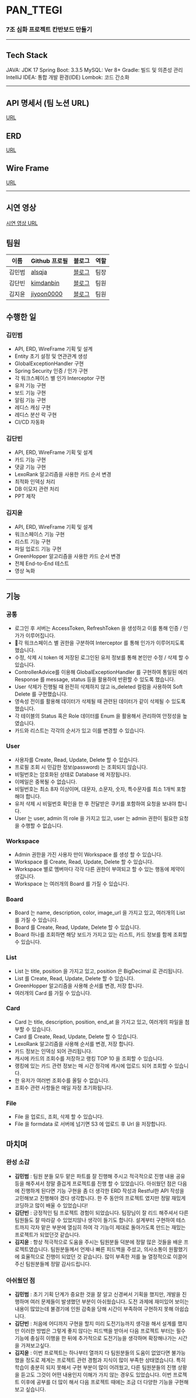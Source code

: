 # PAN_TTEGI
### 7조 심화 프로젝트 칸반보드 만들기

---
## Tech Stack
JAVA: JDK 17
Spring Boot: 3.3.5
MySQL: Ver 8+
Gradle: 빌드 및 의존성 관리
IntelliJ IDEA: 통합 개발 환경(IDE)
Lombok: 코드 간소화

---

## **API 명세서 (팀 노션 URL)**
[URL](https://documenter.getpostman.com/view/18429295/2sAYJ4gzPD)

## **ERD**
[URL](https://dbdiagram.io/d/trello-639a6f5699cb1f3b55a17baa)

## **Wire Frame**
[URL](https://www.figma.com/design/u30AX1aTd0alV7I3PaA0BL/트렐로?node-id=0-1&p=f&t=PiG83RPjvsHKqvj2-0)

---

## **시연 영상**
[시연 영상 URL]()

## 팀원

| 이름              | Github 프로필  | 블로그     | 역할 |
| ----------------- | -------------- | ---------- | ---- |
| 김민범 | [alsqja]       | [블로그](https://velog.io/@alsqja2626/posts) | 팀장 |
| 김단빈 | [kimdanbin]    | [블로그](https://dreamcompass.tistory.com/)  | 팀원 |
| 김지윤 | [jiyoon0000]   | [블로그](https://jy3574.tistory.com/)        | 팀원 |

[jiyoon0000]: https://github.com/jiyoon0000
[alsqja]: https://github.com/alsqja
[kimdanbin]: https://github.com/kimdanbin

## 수행한 일

### 김민범

- API, ERD, WireFrame 기획 및 설계
- Entity 초기 설정 및 연관관계 생성
- GlobalExceptionHandler 구현
- Spring Security 인증 / 인가 구현
- 각 워크스페이스 별 인가 Interceptor 구현
- 유저 기능 구현
- 보드 기능 구현
- 알림 기능 구현
- 레디스 캐싱 구현
- 레디스 분산 락 구현
- CI/CD 자동화

### 김단빈

- API, ERD, WireFrame 기획 및 설계
- 카드 기능 구현
- 댓글 기능 구현
- LexoRank 알고리즘을 사용한 카드 순서 변경
- 최적화 인덱싱 처리
- DB 이모지 관련 처리
- PPT 제작

### 김지윤

- API, ERD, WireFrame 기획 및 설계
- 워크스페이스 기능 구현
- 리스트 기능 구현
- 파일 업로드 기능 구현
- GreenHopper 알고리즘을 사용한 카드 순서 변경
- 전체 End-to-End 테스트
- 영상 녹화

---

## 기능
### 공통
- 로그인 후 서버는 AccessToken, RefreshToken 을 생성하고 이를 통해 인증 / 인가가 이루어집니다.
- 각 워크스페이스 별 권한을 구분하여 Interceptor 를 통해 인가가 이루어지도록 했습니다.
- 수정, 삭제 시 token 에 저장된 로그인된 유저 정보를 통해 본인만 수정 / 삭제 할 수 있습니다.
- ControllerAdvice를 이용해 GlobalExceptionHandler 를 구현하여 통일된 에러 Response 를 message, status 등을 활용하여 반환할 수 있도록 했습니다.
- User 삭제가 진행될 때 완전히 삭제하지 않고 is_deleted 컬럼을 사용하여 Soft Delete 를 구현했습니다.
- 영속성 전이를 활용해 데이터가 삭제될 때 관련된 데이터가 같이 삭제될 수 있도록 했습니다.
- 각 테이블의 Status 혹은 Role 데이터를 Enum 을 활용해서 관리하여 안정성을 높였습니다.
- 카드와 리스트는 각각의 순서가 있고 이를 변경할 수 있습니다.

### User
- 사용자를 Create, Read, Update, Delete 할 수 있습니다.
- 프로필 조회 시 민감한 정보(password) 는 조회되지 않습니다.
- 비밀번호는 암호화된 상태로 Database 에 저장됩니다.
- 이메일은 중복될 수 없습니다.
- 비밀번호는 최소 8자 이상이며, 대문자, 소문자, 숫자, 특수문자를 최소 1개씩 포함해야 합니다.
- 유저 삭제 시 비밀번호 확인을 한 후 전달받은 쿠키를 포함하여 요청을 보내야 합니다.
- User 는 user, admin 의 role 을 가지고 있고, user 는 admin 권한이 필요한 요청을 수행할 수 없습니다.

### Workspace
- Admin 권한을 가진 사용자 만이 Workspace 를 생성 할 수 있습니다.
- Workspace 를 Create, Read, Update, Delete 할 수 있습니다.
- Workspace 별로 멤버마다 각각 다른 권한이 부여되고 할 수 있는 행동에 제약이 생깁니다.
- Workspace 는 여러개의 Board 를 가질 수 있습니다.

### Board
- Board 는 name, description, color, image_url 을 가지고 있고, 여러개의 List 를 가질 수 있습니다.
- Board 를 Create, Read, Update, Delete 할 수 있습니다.
- Board 하나를 조회하면 해당 보드가 가지고 있는 리스트, 카드 정보를 함께 조회할 수 있습니다.

### List
- List 는 title, position 을 가지고 있고, position 은 BigDecimal 로 관리됩니다.
- List 를 Create, Read, Update, Delete 할 수 있습니다.
- GreenHopper 알고리즘을 사용해 순서를 변경, 저장 합니다.
- 여러개의 Card 를 가질 수 있습니다.

### Card
- Card 는 title, description, position, end_at 을 가지고 있고, 여러개의 파일을 첨부할 수 있습니다.
- Card 를 Create, Read, Update, Delete 할 수 있습니다.
- LexoRank 알고리즘을 사용해 순서를 변경, 저장 합니다.
- 카드 정보는 인덱싱 되어 관리됩니다.
- 캐시에 카드의 조회수를 저장하고 랭킹 TOP 10 을 조회할 수 있습니다.
- 랭킹에 있는 카드 관련 정보는 매 시간 정각에 캐시에 업로드 되어 조회할 수 있습니다.
- 한 유저가 여러번 조회수를 올릴 수 없습니다.
- 조회수 관련 사항들은 매일 자정 초기화됩니다.

### File
- File 을 업로드, 조회, 삭제 할 수 있습니다.
- File 을 formdata 로 서버에 넘기면 S3 에 업로드 후 Url 을 저장합니다.

## 마치며
### 완성 소감
- **김민범** : 팀원 분들 모두 맡은 파트를 잘 진행해 주시고 적극적으로 진행 내용 공유등을 해주셔서 정말 즐겁게 프로젝트를 진행 할 수 있었습니다. 아쉬웠던 점은 다음에 진행하게 된다면 기능 구현을 좀 더 생각한 ERD 작성과 Restful한 API 작성을 고민해보고 진행해야 겠다 생각합니다. 한 주 동안의 프로젝트 였지만 정말 재밌게 코딩하고 많이 배울 수 있었습니다!
- **김단빈** : 긍정적인 팀 프로젝트 경험이 되었습니다. 팀장님이 잘 리드 해주셔서 다른 팀원들도 잘 따라갈 수 있었지않나 생각이 들기도 합니다. 설계부터 구현하여 테스트까지 각자 맡은 부분에 열심히 하여 각 기능이 제대로 돌아가도록 만드는 재밌는 프로젝트가 되었던것 같습니다.
- **김지윤** : 항상 적극적으로 도움을 주시는 팀원분들 덕분에 정말 많은 것들을 배운 프로젝트였습니다. 팀원분들께서 언제나 빠른 피드백을 주셨고, 의사소통이 원활했기에 효율적으로 진행이 되었던 것 같습니다. 많이 부족한 저를 늘 열정적으로 이끌어 주신 팀원분들께 정말 감사드립니다. 

### 아쉬웠던 점
- **김민범** : 초기 기획 단계가 중요한 것을 잘 알고 신경써서 기획을 했지만, 개발을 진행하며 여러 문제들이 발생했던 부분이 아쉬웠습니다. 도전 과제에 재미있어 보이는 내용이 많았는데 불경기에 인원 감축을 당해 시간이 부족하여 구현하지 못해 아쉽습니다.
- **김단빈** : 처음에 어디까지 구현을 할지 미리 도전기능까지 생각을 해서 설계를 했지만 이러한 방법은 그렇게 좋지 않다는 피드백을 받아서 다음 프로젝트 부터는 필수기능에 충실히 이행을 한 뒤에 추가적으로 도전기능을 생각하며 확장해나가는 시간을 가져보고싶다.
- **김지윤** : 이번 프로젝트는 하나부터 열까지 다 팀원분들의 도움이 없었다면 불가능했을 정도로 제게는 프로젝트 관련 경험과 지식이 많이 부족한 상태였습니다. 특히 학습이 충분히 되지 못해서 구현 부분이 많이 어려웠고, 다른 팀원분들의 진행 상황을 듣고도 그것이 어떤 내용인지 이해가 가지 않는 경우도 있었습니다. 이번 프로젝트 이후에 공부를 더 많이 해서 다음 프로젝트 때에는 조금 더 다양한 기능을 구현해보고 싶습니다.        










